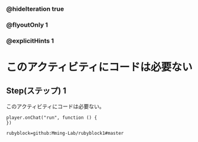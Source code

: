 ### @hideIteration true 
### @flyoutOnly 1
### @explicitHints 1


# このアクティビティにコードは必要ない
## Step(ステップ) 1 
このアクティビティにコードは必要ない。

```blocks
player.onChat("run", function () {
})
```
```package
rubyblock=github:Mming-Lab/rubyblock1#master
```
